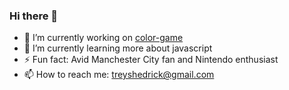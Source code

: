 ### Hi there 👋

- 🔭 I’m currently working on [color-game](https://github.com/treyshedrick/color-game)
- 🌱 I’m currently learning more about javascript
- ⚡ Fun fact: Avid Manchester City fan and Nintendo enthusiast
- 📫 How to reach me: treyshedrick@gmail.com
